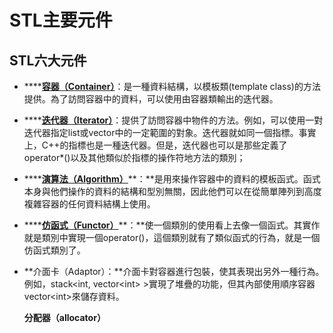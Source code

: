 # STL主要元件

## STL六大元件

* \*\*\*\*[**容器（Container）**](stl-container/)：是一種資料結構，以模板類\(template class\)的方法提供。為了訪問容器中的資料，可以使用由容器類輸出的迭代器。
* \*\*\*\*[**迭代器（Iterator）**](stl-iterator.md)：提供了訪問容器中物件的方法。例如，可以使用一對迭代器指定list或vector中的一定範圍的對象。迭代器就如同一個指標。事實上，C++的指標也是一種迭代器。但是，迭代器也可以是那些定義了operator\*\(\)以及其他類似於指標的操作符地方法的類別；
* \*\*\*\*[**演算法（Algorithm）**](stl-algorithm.md)**：**是用來操作容器中的資料的模板函式。函式本身與他們操作的資料的結構和型別無關，因此他們可以在從簡單陣列到高度複雜容器的任何資料結構上使用。
* \*\*\*\*[**仿函式（Functor）**](stl-functor.md)**：**使一個類別的使用看上去像一個函式。其實作就是類別中實現一個operator\(\)，這個類別就有了類似函式的行為，就是一個仿函式類別了。
* **介面卡（Adaptor）：**介面卡對容器進行包裝，使其表現出另外一種行為。例如，stack&lt;int, vector&lt;int&gt; &gt;實現了堆疊的功能，但其內部使用順序容器vector&lt;int&gt;來儲存資料。

  **分配器（allocator）**

